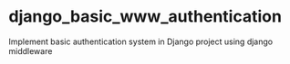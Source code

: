 # django_basic_www_authentication
Implement basic authentication system in Django project using django middleware
